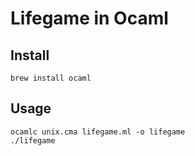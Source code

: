 # Lifegame in Ocaml

## Install

```
brew install ocaml
```

## Usage

```
ocamlc unix.cma lifegame.ml -o lifegame
./lifegame
```

